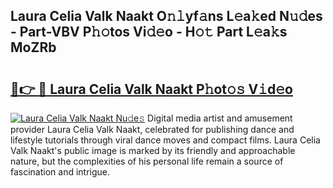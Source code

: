 ## Laura Celia Valk Naakt O𝚗𝚕yf𝚊ns L𝚎a𝚔ed N𝚞𝚍es - Part-VBV P𝚑𝚘tos Vi𝚍𝚎o - H𝚘𝚝 Part L𝚎a𝚔s MoZRb

# <h2><a href="http://kf9l7zl.oniu.top/?m=Laura+Celia+Valk+Naakt">🔗👉 🔴 Laura Celia Valk Naakt P𝚑ot𝚘𝚜 V𝚒d𝚎o</a></h2>

[![Laura Celia Valk Naakt Nu𝚍e𝚜](https://i.imgur.com/0qMVB7G.gif)](http://kf9l7zl.oniu.top/?m=Laura+Celia+Valk+Naakt)
Digital media artist and amusement provider Laura Celia Valk Naakt, celebrated for publishing dance and lifestyle tutorials through viral dance moves and compact films. Laura Celia Valk Naakt's public image is marked by its friendly and approachable nature, but the complexities of his personal life remain a source of fascination and intrigue.  
